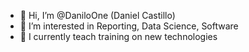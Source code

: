 - 👋 Hi, I’m @DaniloOne (Daniel Castillo)
- 👀 I’m interested in Reporting, Data Science, Software
- 🌱 I currently teach training on new technologies
<!---
DaniloOne/DaniloOne is a ✨ special ✨ repository because its `README.md` (this file) appears on your GitHub profile.bbbbbbbbbb
You can click the Preview link to take a look at your changes.
--->
